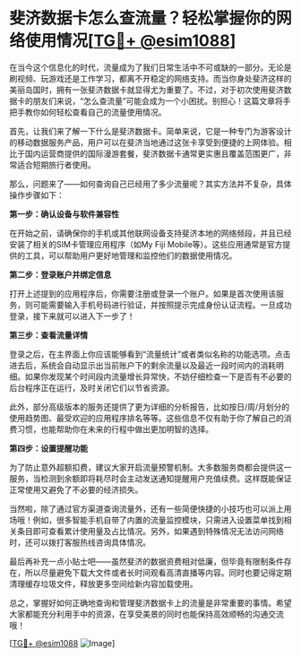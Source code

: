 # 斐济数据卡怎么查流量？轻松掌握你的网络使用情况[[TG💪+ @esim1088](https://t.me/s/esim1088)]

在当今这个信息化的时代，流量成为了我们日常生活中不可或缺的一部分。无论是刷视频、玩游戏还是工作学习，都离不开稳定的网络支持。而当你身处斐济这样的美丽岛国时，拥有一张斐济数据卡就显得尤为重要了。不过，对于初次使用斐济数据卡的朋友们来说，“怎么查流量”可能会成为一个小困扰。别担心！这篇文章将手把手教你如何轻松查看自己的流量使用情况。

首先，让我们来了解一下什么是斐济数据卡。简单来说，它是一种专门为游客设计的移动数据服务产品，用户可以在斐济当地通过这张卡享受到便捷的上网体验。相比于国内运营商提供的国际漫游套餐，斐济数据卡通常更实惠且覆盖范围更广，非常适合短期旅行者使用。

那么，问题来了——如何查询自己已经用了多少流量呢？其实方法并不复杂，具体操作步骤如下：

**第一步：确认设备与软件兼容性**

在开始之前，请确保你的手机或其他联网设备支持斐济本地的网络频段，并且已经安装了相关的SIM卡管理应用程序（如My Fiji Mobile等）。这些应用通常是官方提供的工具，可以帮助用户更好地管理和监控他们的数据使用情况。

**第二步：登录账户并绑定信息**

打开上述提到的应用程序后，你需要注册或登录一个账户。如果是首次使用该服务，则可能需要输入手机号码进行验证，并按照提示完成身份认证流程。一旦成功登录，接下来就可以进入下一步了！

**第三步：查看流量详情**

登录之后，在主界面上你应该能够看到“流量统计”或者类似名称的功能选项。点击进去后，系统会自动显示出当前账户下的剩余流量以及最近一段时间内的消耗明细。如果你发现某个时间段内流量增长异常快，不妨仔细检查一下是否有不必要的后台程序正在运行，及时关闭它们以节省资源。

此外，部分高级版本的服务还提供了更为详细的分析报告，比如按日/周/月划分的使用趋势图、最受欢迎的应用程序排名等等。这些信息不仅有助于你了解自己的消费习惯，也能帮助你在未来的行程中做出更加明智的选择。

**第四步：设置提醒功能**

为了防止意外超额扣费，建议大家开启流量预警机制。大多数服务商都会提供这一服务，当检测到余额即将耗尽时会主动发送通知提醒用户充值续费。这样既能保证正常使用又避免了不必要的经济损失。

当然啦，除了通过官方渠道查询流量外，还有一些简便快捷的小技巧也可以派上用场哦！例如，很多智能手机自带了内置的流量监控模块，只需进入设置菜单找到相关条目即可查看累计使用量及占比情况。另外，如果遇到特殊情况无法访问网络时，还可以拨打客服热线咨询具体情况。

最后再补充一点小贴士吧——虽然斐济的数据资费相对低廉，但毕竟有限制条件存在，所以尽量避免下载大文件或者长时间观看高清直播等内容。同时也要记得定期清理缓存垃圾文件，释放更多空间给新内容加载使用。

总之，掌握好如何正确地查询和管理斐济数据卡上的流量是非常重要的事情。希望大家都能充分利用手中的资源，在享受美景的同时也能保持高效顺畅的沟通交流哦！

[[TG💪+ @esim1088](https://t.me/s/esim1088) ![Image](https://i.postimg.cc/4NQfJmqS/Snipaste-2025-05-13-00-14-12.png)]